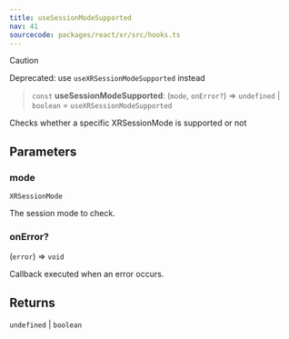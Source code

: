 ```yaml
---
title: useSessionModeSupported
nav: 41
sourcecode: packages/react/xr/src/hooks.ts
---
```


> [!CAUTION]
> Deprecated: use `useXRSessionModeSupported` instead

> `const` **useSessionModeSupported**: (`mode`, `onError?`) => `undefined` \| `boolean` = `useXRSessionModeSupported`

Checks whether a specific XRSessionMode is supported or not

## Parameters

### mode

`XRSessionMode`

The session mode to check.

### onError?

(`error`) => `void`

Callback executed when an error occurs.

## Returns

`undefined` \| `boolean`

